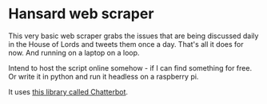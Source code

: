 # Hansard web scraper

This very basic web scraper grabs the issues that are being discussed daily in the House of Lords and tweets them once a day. That's all it does for now. And running on a laptop on a loop.

Intend to host the script online somehow - if I can find something for free. Or write it in python and run it headless on a raspberry pi.

It uses [this library called Chatterbot](https://github.com/muffinista/chatterbot).